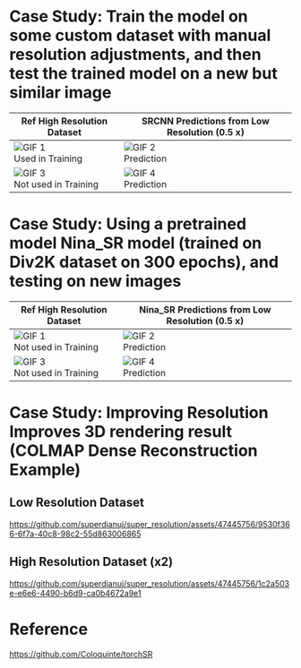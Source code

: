 # Case Study: Train the model on some custom dataset with manual resolution adjustments, and then test the trained model on a new but similar image


| Ref High Resolution Dataset | SRCNN Predictions from Low Resolution (0.5 x) |
|---------|------------------|
| ![GIF 1](super_res1/highres.gif)<br>Used in Training | ![GIF 2](super_res1/highres_pred.gif)<br>Prediction |
| ![GIF 3](super_res1/new_highres.gif)<br>Not used in Training | ![GIF 4](super_res1/new_highres_pred.gif)<br>Prediction |


# Case Study: Using a pretrained model Nina_SR model (trained on Div2K dataset on 300 epochs), and testing on new images

| Ref High Resolution Dataset | Nina_SR Predictions from Low Resolution (0.5 x)|
|---------|------------------|
| ![GIF 1](super_res2/vase_highres.gif)<br>Not used in Training | ![GIF 2](super_res2/vase_highres_pred.gif)<br>Prediction |
| ![GIF 3](super_res2/balcony_highres.gif)<br>Not used in Training | ![GIF 4](super_res2/balcony_highres_pred.gif)<br>Prediction |


# Case Study: Improving Resolution Improves 3D rendering result (COLMAP Dense Reconstruction Example)

## Low Resolution Dataset


https://github.com/superdianuj/super_resolution/assets/47445756/9530f366-6f7a-40c8-98c2-55d863006865



## High Resolution Dataset (x2)


https://github.com/superdianuj/super_resolution/assets/47445756/1c2a503e-e6e6-4490-b6d9-ca0b4672a9e1




# Reference

https://github.com/Coloquinte/torchSR
